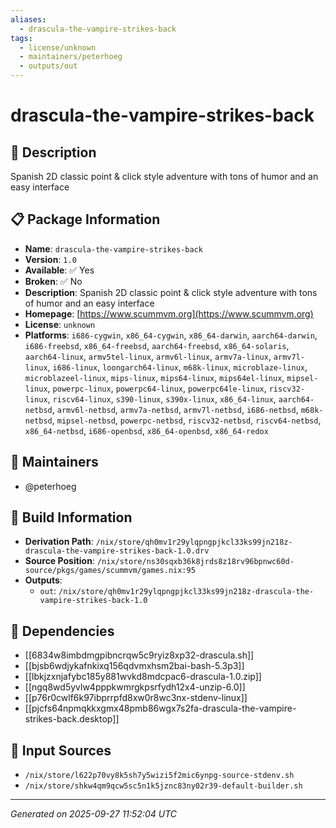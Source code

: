 ```yaml
---
aliases:
  - drascula-the-vampire-strikes-back
tags:
  - license/unknown
  - maintainers/peterhoeg
  - outputs/out
---
```


# drascula-the-vampire-strikes-back

## 📝 Description

Spanish 2D classic point & click style adventure with tons of humor and an easy interface

## 📋 Package Information

- **Name**: `drascula-the-vampire-strikes-back`
- **Version**: `1.0`
- **Available**: ✅ Yes
- **Broken**: ✅ No
- **Description**: Spanish 2D classic point & click style adventure with tons of humor and an easy interface
- **Homepage**: [https://www.scummvm.org](https://www.scummvm.org)
- **License**: `unknown`
- **Platforms**: `i686-cygwin`, `x86_64-cygwin`, `x86_64-darwin`, `aarch64-darwin`, `i686-freebsd`, `x86_64-freebsd`, `aarch64-freebsd`, `x86_64-solaris`, `aarch64-linux`, `armv5tel-linux`, `armv6l-linux`, `armv7a-linux`, `armv7l-linux`, `i686-linux`, `loongarch64-linux`, `m68k-linux`, `microblaze-linux`, `microblazeel-linux`, `mips-linux`, `mips64-linux`, `mips64el-linux`, `mipsel-linux`, `powerpc-linux`, `powerpc64-linux`, `powerpc64le-linux`, `riscv32-linux`, `riscv64-linux`, `s390-linux`, `s390x-linux`, `x86_64-linux`, `aarch64-netbsd`, `armv6l-netbsd`, `armv7a-netbsd`, `armv7l-netbsd`, `i686-netbsd`, `m68k-netbsd`, `mipsel-netbsd`, `powerpc-netbsd`, `riscv32-netbsd`, `riscv64-netbsd`, `x86_64-netbsd`, `i686-openbsd`, `x86_64-openbsd`, `x86_64-redox`
## 👥 Maintainers

- @peterhoeg


## 🔧 Build Information

- **Derivation Path**: `/nix/store/qh0mv1r29ylqpngpjkcl33ks99jn218z-drascula-the-vampire-strikes-back-1.0.drv`
- **Source Position**: `/nix/store/ns30sqxb36k8jrds8z18rv96bpnwc60d-source/pkgs/games/scummvm/games.nix:95`
- **Outputs**:
  - `out`:  `/nix/store/qh0mv1r29ylqpngpjkcl33ks99jn218z-drascula-the-vampire-strikes-back-1.0`

## 🔗 Dependencies

- [[6834w8imbdmgpibncrqw5c9ryiz8xp32-drascula.sh]]
- [[bjsb6wdjykafnkixq156qdvmxhsm2bai-bash-5.3p3]]
- [[lbkjzxnjafybc185y881wvkd8mdcpac6-drascula-1.0.zip]]
- [[ngq8wd5yvlw4pppkwmrgkpsrfydh12x4-unzip-6.0]]
- [[p76r0cwlf6k97ibprrpfd8xw0r8wc3nx-stdenv-linux]]
- [[pjcfs64npmqkkxgmx48pmb86wgx7s2fa-drascula-the-vampire-strikes-back.desktop]]

## 📁 Input Sources

- `/nix/store/l622p70vy8k5sh7y5wizi5f2mic6ynpg-source-stdenv.sh`
- `/nix/store/shkw4qm9qcw5sc5n1k5jznc83ny02r39-default-builder.sh`

---
*Generated on 2025-09-27 11:52:04 UTC*
